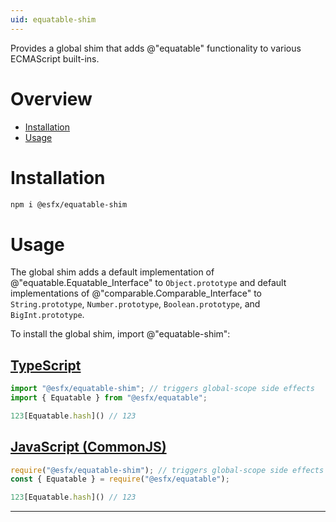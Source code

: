 ```yaml
---
uid: equatable-shim
---
```


Provides a global shim that adds @"equatable" functionality to various ECMAScript built-ins.

# Overview

* [Installation](#installation)
* [Usage](#usage)

# Installation

```sh
npm i @esfx/equatable-shim
```

# Usage

The global shim adds a default implementation of @"equatable.Equatable_Interface" to `Object.prototype` and default implementations of
@"comparable.Comparable_Interface" to `String.prototype`, `Number.prototype`, `Boolean.prototype`, and `BigInt.prototype`.

To install the global shim, import @"equatable-shim":

## [TypeScript](#tab/ts)
```ts
import "@esfx/equatable-shim"; // triggers global-scope side effects
import { Equatable } from "@esfx/equatable";

123[Equatable.hash]() // 123
```

## [JavaScript (CommonJS)](#tab/js)
```js
require("@esfx/equatable-shim"); // triggers global-scope side effects
const { Equatable } = require("@esfx/equatable");

123[Equatable.hash]() // 123
```

***